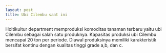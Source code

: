 ```yaml
---
layout: post
title: Ubi Cilembu saat ini
---
```


Holtikultur department memproduksi komoditas tanaman terbaru yaitu ubi Cilembu sebagai salah satu produknya. Kapasitas produksi ubi Cilembu mencapai 20 ton per periode. Diawal produksinya memiliki karakteristik bersifat kontinu dengan kualitas tinggi grade a,b, dan c.
